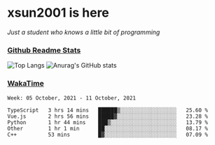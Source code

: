 # xsun2001 is here

*Just a student who knows a little bit of programming*

### [Github Readme Stats](https://github.com/anuraghazra/github-readme-stats)

![Top Langs](https://github-readme-stats.vercel.app/api/top-langs/?username=xsun2001&layout=compact&theme=radical) ![Anurag's GitHub stats](https://github-readme-stats.vercel.app/api?username=xsun2001&show_icons=true&theme=radical)

### [WakaTime](https://wakatime.com)

<!--START_SECTION:waka-->
```text
Week: 05 October, 2021 - 11 October, 2021

TypeScript   3 hrs 14 mins   ██████▒░░░░░░░░░░░░░░░░░░   25.60 % 
Vue.js       2 hrs 56 mins   █████▓░░░░░░░░░░░░░░░░░░░   23.28 % 
Python       1 hr 44 mins    ███▒░░░░░░░░░░░░░░░░░░░░░   13.79 % 
Other        1 hr 1 min      ██░░░░░░░░░░░░░░░░░░░░░░░   08.17 % 
C++          53 mins         █▓░░░░░░░░░░░░░░░░░░░░░░░   07.09 % 
```
<!--END_SECTION:waka-->

